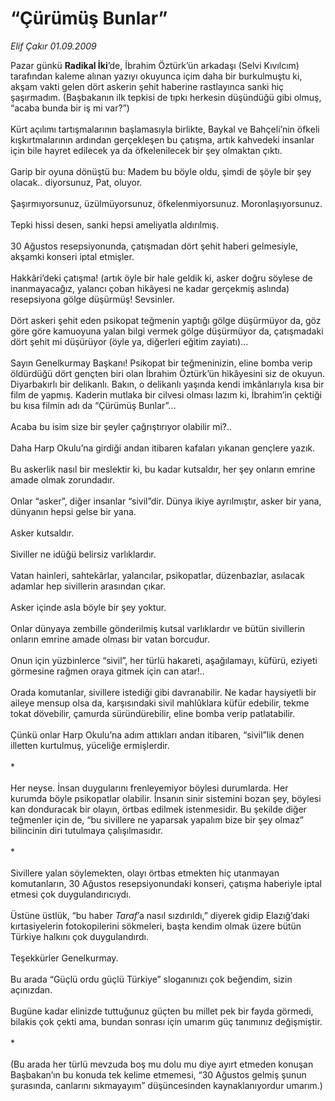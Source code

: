# “Çürümüş Bunlar”

*Elif Çakır 01.09.2009*

<div class="taraf_structure_2col_1zq">
<div class="margen_n">



 <p>Pazar günkü <b>Radikal İki</b>’de, İbrahim Öztürk’ün arkadaşı (Selvi Kıvılcım) tarafından kaleme alınan yazıyı okuyunca içim daha bir burkulmuştu ki, akşam vakti gelen dört askerin şehit haberine rastlayınca sanki hiç şaşırmadım. (Başbakanın ilk tepkisi de tıpkı herkesin düşündüğü gibi olmuş, “acaba bunda bir iş mi var?”) <br/><br/>Kürt açılımı tartışmalarının başlamasıyla birlikte, Baykal ve Bahçeli’nin öfkeli kışkırtmalarının ardından gerçekleşen bu çatışma, artık kahvedeki insanlar için bile hayret edilecek ya da öfkelenilecek bir şey olmaktan çıktı. <br/><br/>Garip bir oyuna dönüştü bu: Madem bu böyle oldu, şimdi de şöyle bir şey olacak.. diyorsunuz, Pat, oluyor. <br/><br/>Şaşırmıyorsunuz, üzülmüyorsunuz, öfkelenmiyorsunuz. Moronlaşıyorsunuz. <br/><br/>Tepki hissi desen, sanki hepsi ameliyatla aldırılmış. <br/><br/>30 Ağustos resepsiyonunda, çatışmadan dört şehit haberi gelmesiyle, akşamki konseri iptal etmişler. <br/><br/>Hakkâri’deki çatışma! (artık öyle bir hale geldik ki, asker doğru söylese de inanmayacağız, yalancı çoban hikâyesi ne kadar gerçekmiş aslında) resepsiyona gölge düşürmüş! Sevsinler. <br/><br/>Dört askeri şehit eden psikopat teğmenin yaptığı gölge düşürmüyor da, göz göre göre kamuoyuna yalan bilgi vermek gölge düşürmüyor da, çatışmadaki dört şehit mi düşürüyor (öyle ya, diğerleri eğitim zayiatı)... <br/><br/>Sayın Genelkurmay Başkanı! Psikopat bir teğmeninizin, eline bomba verip öldürdüğü dört gençten biri olan İbrahim Öztürk’ün hikâyesini siz de okuyun. Diyarbakırlı bir delikanlı. Bakın, o delikanlı yaşında kendi imkânlarıyla kısa bir film de yapmış. Kaderin mutlaka bir cilvesi olması lazım ki, İbrahim’in çektiği bu kısa filmin adı da “Çürümüş Bunlar”... <br/><br/>Acaba bu isim size bir şeyler çağrıştırıyor olabilir mi?.. <br/><br/>Daha Harp Okulu’na girdiği andan itibaren kafaları yıkanan gençlere yazık. <br/><br/>Bu askerlik nasıl bir meslektir ki, bu kadar kutsaldır, her şey onların emrine amade olmak zorundadır. <br/><br/>Onlar “asker”, diğer insanlar “sivil”dir. Dünya ikiye ayrılmıştır, asker bir yana, dünyanın hepsi gelse bir yana. <br/><br/>Asker kutsaldır. <br/><br/>Siviller ne idüğü belirsiz varlıklardır. <br/><br/>Vatan hainleri, sahtekârlar, yalancılar, psikopatlar, düzenbazlar, asılacak adamlar hep sivillerin arasından çıkar. <br/><br/>Asker içinde asla böyle bir şey yoktur. <br/><br/>Onlar dünyaya zembille gönderilmiş kutsal varlıklardır ve bütün sivillerin onların emrine amade olması bir vatan borcudur. <br/><br/>Onun için yüzbinlerce “sivil”, her türlü hakareti, aşağılamayı, küfürü, eziyeti görmesine rağmen oraya gitmek için can atar!.. <br/><br/>Orada komutanlar, sivillere istediği gibi davranabilir. Ne kadar haysiyetli bir aileye mensup olsa da, karşısındaki sivil mahlûklara küfür edebilir, tekme tokat dövebilir, çamurda süründürebilir, eline bomba verip patlatabilir. <br/><br/>Çünkü onlar Harp Okulu’na adım attıkları andan itibaren, “sivil”lik denen illetten kurtulmuş, yüceliğe ermişlerdir. <br/><br/>* <br/><br/>Her neyse. İnsan duygularını frenleyemiyor böylesi durumlarda. Her kurumda böyle psikopatlar olabilir. İnsanın sinir sistemini bozan şey, böylesi kan donduracak bir olayın, örtbas edilmek istenmesidir. Bu şekilde diğer teğmenler için de, “bu sivillere ne yaparsak yapalım bize bir şey olmaz” bilincinin diri tutulmaya çalışılmasıdır. <br/><br/>* <br/><br/>Sivillere yalan söylemekten, olayı örtbas etmekten hiç utanmayan komutanların, 30 Ağustos resepsiyonundaki konseri, çatışma haberiyle iptal etmesi çok duygulandırıcıydı. <br/><br/>Üstüne üstlük, “bu haber <i>Taraf</i>’a nasıl sızdırıldı,” diyerek gidip Elazığ’daki kırtasiyelerin fotokopilerini sökmeleri, başta kendim olmak üzere bütün Türkiye halkını çok duygulandırdı. <br/><br/>Teşekkürler Genelkurmay. <br/><br/>Bu arada “Güçlü ordu güçlü Türkiye” sloganınızı çok beğendim, sizin açınızdan. <br/><br/>Bugüne kadar elinizde tuttuğunuz güçten bu millet pek bir fayda görmedi, bilakis çok çekti ama, bundan sonrası için umarım güç tanımınız değişmiştir. <br/><br/>* <br/><br/>(Bu arada her türlü mevzuda boş mu dolu mu diye ayırt etmeden konuşan Başbakan’ın bu konuda tek kelime etmemesi, “30 Ağustos gelmiş şunun şurasında, canlarını sıkmayayım” düşüncesinden kaynaklanıyordur umarım.)</p>
<br/>
<br/>
<br/>



<br/>


<div id="taraf_not">
</div>

</div>


</div>
